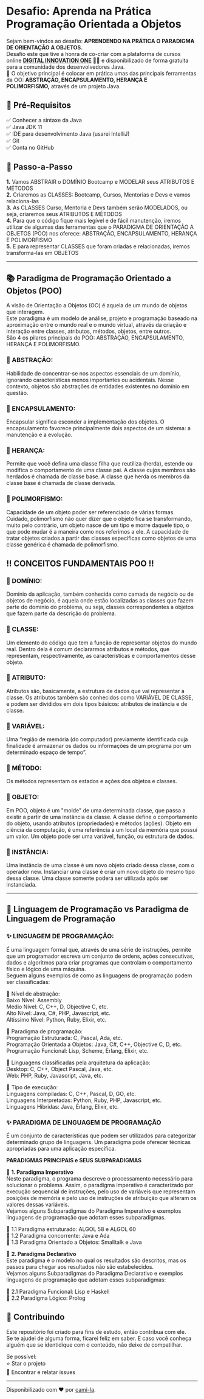 # Desafio: Aprenda na Prática Programação Orientada a Objetos

Sejam bem-vindos ao desafio: **APRENDENDO NA PRÁTICA O PARADIGMA DE ORIENTAÇÃO A OBJETOS.**  
Desafio este que tive a honra de co-criar com a plataforma de cursos online **[DIGITAL INNOVATION ONE](https://web.digitalinnovation.one/)** 💛🧡 e disponibilizado de forma gratuita para a comunidade dos desenvolvedores Java.  
💎 O objetivo principal é colocar em prática umas das principais ferramentas da OO: **ABSTRAÇÃO, ENCAPSULAMENTO, HERANÇA E POLIMORFISMO,** através de um projeto Java.

[](https://github.com/cami-la/desafio-poo-dio/blob/master/README.md#-pr%C3%A9-requisitos)🛑 Pré-Requisitos
----------------------------------------------------------------------------------------------------------

✅ Conhecer a sintaxe da Java  
✅ Java JDK 11  
✅ IDE para desenvolvimento Java (usarei IntelliJ)  
✅ Git  
✅ Conta no GitHub  

[](https://github.com/cami-la/desafio-poo-dio/blob/master/README.md#--passo-a-passo)👣 Passo-a-Passo
----------------------------------------------------------------------------------------------------

**1.** Vamos ABSTRAIR o DOMÍNIO Bootcamp e MODELAR seus ATRIBUTOS E MÉTODOS  
**2.** Criaremos as CLASSES: Bootcamp, Cursos, Mentorias e Devs e vamos relaciona-las  
**3.** As CLASSES Curso, Mentoria e Devs também serão MODELADOS, ou seja, criaremos seus ATRIBUTOS E MÉTODOS  
**4.** Para que o código fique mais legível e de fácil manutenção, iremos utilizar de algumas das ferramentas que o PARADIGMA DE ORIENTAÇÃO A OBJETOS (POO) nos oferece: ABSTRAÇÃO, ENCAPSULAMENTO, HERANÇA E POLIMORFISMO  
**5.** E para representar CLASSES que foram criadas e relacionadas, iremos transforma-las em OBJETOS  

* * *

[](https://github.com/cami-la/desafio-poo-dio/blob/master/README.md#--paradigma-de-programa%C3%A7%C3%A3o-orientado-a-objetos-poo-)📚 Paradigma de Programação Orientado a Objetos (POO)
---------------------------------------------------------------------------------------------------------------------------------------------------------------------------------------

A visão de Orientação a Objetos (OO) é aquela de um mundo de objetos que interagem.  
Este paradigma é um modelo de análise, projeto e programação baseado na aproximação entre o mundo real e o mundo virtual, através da criação e interação entre classes, atributos, métodos, objetos, entre outros.  
São 4 os pilares principais do POO: ABSTRAÇÃO, ENCAPSULAMENTO, HERANÇA E POLIMORFISMO.

### [](https://github.com/cami-la/desafio-poo-dio/blob/master/README.md#-abstra%C3%A7%C3%A3o)🔺 ABSTRAÇÃO:

Habilidade de concentrar-se nos aspectos essenciais de um domínio, ignorando características menos importantes ou acidentais. Nesse contexto, objetos são abstrações de entidades existentes no domínio em questão.

### [](https://github.com/cami-la/desafio-poo-dio/blob/master/README.md#-encapsulamento)🔺 ENCAPSULAMENTO:

Encapsular significa esconder a implementação dos objetos. O encapsulamento favorece principalmente dois aspectos de um sistema: a manutenção e a evolução.

### [](https://github.com/cami-la/desafio-poo-dio/blob/master/README.md#-heran%C3%A7a)🔺 HERANÇA:

Permite que você defina uma classe filha que reutiliza (herda), estende ou modifica o comportamento de uma classe pai. A classe cujos membros são herdados é chamada de classe base. A classe que herda os membros da classe base é chamada de classe derivada.

### [](https://github.com/cami-la/desafio-poo-dio/blob/master/README.md#--polimorfismo)🔺 POLIMORFISMO:

Capacidade de um objeto poder ser referenciado de várias formas. Cuidado, polimorfismo não quer dizer que o objeto fica se transformando, muito pelo contrário, um objeto nasce de um tipo e morre daquele tipo, o que pode mudar é a maneira como nos referimos a ele. A capacidade de tratar objetos criados a partir das classes específicas como objetos de uma classe genérica é chamada de polimorfismo.

[](https://github.com/cami-la/desafio-poo-dio/blob/master/README.md#-%EF%B8%8F-conceitos-fundamentais-poo-%EF%B8%8F-)‼️ CONCEITOS FUNDAMENTAIS POO ‼️
-----------------------------------------------------------------------------------------------------------------------------------------------------

### [](https://github.com/cami-la/desafio-poo-dio/blob/master/README.md#-dom%C3%ADnio)🔻 DOMÍNIO:

Domínio da aplicação, também conhecida como camada de negócio ou de objetos de negócio, é aquela onde estão localizadas as classes que fazem parte do domínio do problema, ou seja, classes correspondentes a objetos que fazem parte da descrição do problema.

### [](https://github.com/cami-la/desafio-poo-dio/blob/master/README.md#-classe-)🔻 CLASSE:

Um elemento do código que tem a função de representar objetos do mundo real. Dentro dela é comum declararmos atributos e métodos, que representam, respectivamente, as características e comportamentos desse objeto.

### [](https://github.com/cami-la/desafio-poo-dio/blob/master/README.md#-atributo-)🔻 ATRIBUTO:

Atributos são, basicamente, a estrutura de dados que vai representar a classe. Os atributos também são conhecidos como VARIÁVEL DE CLASSE, e podem ser divididos em dois tipos básicos: atributos de instância e de classe.

### [](https://github.com/cami-la/desafio-poo-dio/blob/master/README.md#-vari%C3%A1vel-)🔻 VARIÁVEL:

Uma “região de memória (do computador) previamente identificada cuja finalidade é armazenar os dados ou informações de um programa por um determinado espaço de tempo”.

### [](https://github.com/cami-la/desafio-poo-dio/blob/master/README.md#-m%C3%A9todo-)🔻 MÉTODO:

Os métodos representam os estados e ações dos objetos e classes.

### [](https://github.com/cami-la/desafio-poo-dio/blob/master/README.md#-objeto-)🔻 OBJETO:

Em POO, objeto é um "molde" de uma determinada classe, que passa a existir a partir de uma instância da classe. A classe define o comportamento do objeto, usando atributos (propriedades) e métodos (ações). Objeto em ciência da computação, é uma referência a um local da memória que possui um valor. Um objeto pode ser uma variável, função, ou estrutura de dados.

### [](https://github.com/cami-la/desafio-poo-dio/blob/master/README.md#-inst%C3%A2ncia-)🔻 INSTÂNCIA:

Uma instância de uma classe é um novo objeto criado dessa classe, com o operador new. Instanciar uma classe é criar um novo objeto do mesmo tipo dessa classe. Uma classe somente poderá ser utilizada após ser instanciada.

* * *

[](https://github.com/cami-la/desafio-poo-dio/blob/master/README.md#--linguagem-de-programa%C3%A7%C3%A3o-vs-paradigma-de-linguagem-de-programa%C3%A7%C3%A3o)🧮 Linguagem de Programação vs Paradigma de Linguagem de Programação
--------------------------------------------------------------------------------------------------------------------------------------------------------------------------------------------------------------------------------

### [](https://github.com/cami-la/desafio-poo-dio/blob/master/README.md#--linguagem-de-programa%C3%A7%C3%A3o)✨ LINGUAGEM DE PROGRAMAÇÃO:

É uma linguagem formal que, através de uma série de instruções, permite que um programador escreva um conjunto de ordens, ações consecutivas, dados e algoritmos para criar programas que controlam o comportamento físico e lógico de uma máquina.  
Seguem alguns exemplos de como as linguagens de programação podem ser classificadas:  

🔺 Nível de abstração:  
Baixo Nível: Assembly  
Médio Nível: C, C++, D, Objective C, etc.  
Alto Nível: Java, C#, PHP, Javascript, etc.  
Altíssimo Nível: Python, Ruby, Elixir, etc.  

🔺 Paradigma de programação:  
Programação Estruturada: C, Pascal, Ada, etc.  
Programação Orientada a Objetos: Java, C#, C++, Objective C, D, etc.  
Programação Funcional: Lisp, Scheme, Erlang, Elixir, etc.  

🔺 Linguagens classificadas pela arquitetura da aplicação:  
Desktop: C, C++, Object Pascal, Java, etc.  
Web: PHP, Ruby, Javascript, Java, etc.  

🔺 Tipo de execução:  
Linguagens compiladas: C, C++, Pascal, D, GO, etc.  
Linguagens Interpretadas: Python, Ruby, PHP, Javascript, etc.  
Linguagens Hibridas: Java, Erlang, Elixir, etc.  

### [](https://github.com/cami-la/desafio-poo-dio/blob/master/README.md#--paradigma-de-linguagem-de-programa%C3%A7%C3%A3o)✨ PARADIGMA DE LINGUAGEM DE PROGRAMAÇÃO

É um conjunto de características que podem ser utilizados para categorizar determinado grupo de linguagens. Um paradigma pode oferecer técnicas apropriadas para uma aplicação específica.  

**PARADIGMAS PRINCIPAIS e SEUS SUBPARADIGMAS**  

🔸 **1. Paradigma Imperativo**  
Neste paradigma, o programa descreve o processamento necessário para solucionar o problema. Assim, o paradigma imperativo é caracterizado por execução sequencial de instruções, pelo uso de variáveis que representam posições de memória e pelo uso de instruções de atribuição que alteram os valores dessas variáveis.  
Vejamos alguns Subparadigmas do Paradigma Imperativo e exemplos linguagens de programação que adotam esses subparadigmas.  

🔸 1.1 Paradigma estruturado: ALGOL 58 e ALGOL 60  
🔸 1.2 Paradigma concorrente: Java e Ada  
🔸 1.3 Paradigma Orientado a Objetos: Smalltalk e Java  

🔹 **2. Paradigma Declarativo**  
Este paradigma é o modelo no qual os resultados são descritos, mas os passos para chegar aos resultados não são estabelecidos.  
Vejamos alguns Subparadigmas do Paradigma Declarativo e exemplos linguagens de programação que adotam esses subparadigmas:  

🔹 2.1 Paradigma Funcional: Lisp e Haskell  
🔹 2.2 Paradigma Lógico: Prolog  

[](https://github.com/cami-la/desafio-poo-dio/blob/master/README.md#--contribuindo-)🤝 Contribuindo
---------------------------------------------------------------------------------------------------

Este repositório foi criado para fins de estudo, então contribua com ele.  
Se te ajudei de alguma forma, ficarei feliz em saber. E caso você conheça alguém que se identidique com o conteúdo, não deixe de compatilhar.  

Se possível:  
⭐️ Star o projeto  
🐛 Encontrar e relatar issues  

* * *

Disponibilizado com ♥ por [cami-la](https://www.linkedin.com/in/cami-la/ "cami-la").
